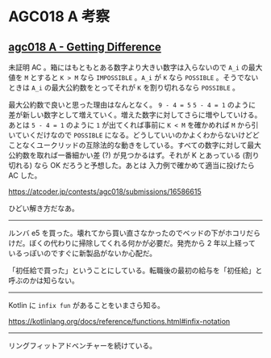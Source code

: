 # AGC018 A 考察

## [agc018 A - Getting Difference](https://atcoder.jp/contests/agc018/tasks/agc018_a)

未証明 AC 。箱にはもともとある数字より大きい数字は入らないので `A_i` の最大値を `M` とすると `K > M` なら `IMPOSSIBLE` 。`A_i` が `K` なら `POSSIBLE` 。そうでないときは `A_i` の最大公約数をとってそれが `K` を割り切れるなら `POSSIBLE` 。

最大公約数で良いと思った理由はなんとなく。 `9 - 4 = 5` `5 - 4 = 1` のように差が新しい数字として増えていく。増えた数字に対してさらに増やしていける。あとは `5 - 4 = 1` のように `1` が出てくれば事前に `K < M` を確かめれば `M` から引いていくだけなので `POSSIBLE` になる。どうしていいのかよくわからないけどどことなくユークリッドの互除法的な動きをしている。すべての数字に対して最大公約数を取れば一番細かい差 (?) が見つかるはず。それが K とあっている (割り切れる) なら OK だろうと予想した。あとは
入力例で確かめて適当に投げたら AC した。

<https://atcoder.jp/contests/agc018/submissions/16586615>

ひどい解き方だなあ。

---

ルンバ e5 を買った。壊れてから買い直さなかったのでベッドの下がホコリだらけだ。ぼくの代わりに掃除してくれる何かが必要だ。発売から 2 年以上経っているっぽいのですぐに新製品がないか心配だ。

「初任給で買った」ということにしている。転職後の最初の給与を「初任給」と呼ぶのかは知らない。

---

Kotlin に `infix fun` があることをいまさら知る。

<https://kotlinlang.org/docs/reference/functions.html#infix-notation>

---

リングフィットアドベンチャーを続けている。
